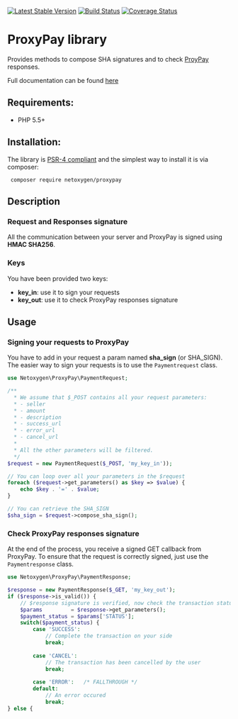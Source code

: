 [![Latest Stable Version](https://poser.pugx.org/netoxygen/proxypay/v/stable)](https://packagist.org/packages/netoxygen/proxypay)
[![Build Status](https://travis-ci.org/NetOxygen/proxypay.svg?branch=master)](https://travis-ci.org/NetOxygen/proxypay)
[![Coverage Status](https://coveralls.io/repos/github/NetOxygen/proxypay/badge.svg?branch=master)](https://coveralls.io/github/NetOxygen/proxypay?branch=master)

# ProxyPay library

Provides methods to compose SHA signatures and to check [ProyPay](https://proxypay.ch/) responses.

Full documentation can be found [here](doc/doc.md)

## Requirements:

- PHP 5.5+

## Installation:

The library is [PSR-4 compliant](http://www.php-fig.org/psr/psr-4)
and the simplest way to install it is via composer:

     composer require netoxygen/proxypay

## Description
### Request and Responses signature
All the communication between your server and ProxyPay is signed using **HMAC SHA256**.

### Keys
You have been provided two keys:

 - **key_in**: use it to sign your requests
 - **key_out**: use it to check ProxyPay responses signature

## Usage
### Signing your requests to ProxyPay
You have to add in your request a param named **sha_sign** (or SHA_SIGN).
The easier way to sign your requests is to use the `Paymentrequest` class.

```php
use Netoxygen\ProxyPay\PaymentRequest;

/**
  * We assume that $_POST contains all your request parameters:
  * - seller
  * - amount
  * - description
  * - success_url
  * - error_url
  * - cancel_url
  *
  * All the other parameters will be filtered.
  */
$request = new PaymentRequest($_POST, 'my_key_in'));

// You can loop over all your parameters in the $request
foreach ($request->get_parameters() as $key => $value) {
    echo $key . '=' . $value;
}

// You can retrieve the SHA_SIGN
$sha_sign = $request->compose_sha_sign();
```

### Check ProxyPay responses signature
At the end of the process, you receive a signed GET callback from ProxyPay.
To ensure that the request is correctly signed, just use the `Paymentresponse` class.

```php
use Netoxygen\ProxyPay\PaymentResponse;

$response = new PaymentResponse($_GET, 'my_key_out');
if ($response->is_valid()) {
    // $response signature is verified, now check the transaction status
    $params         = $response->get_parameters();
    $payment_status = $params['STATUS'];
    switch($payment_status) {
        case 'SUCCESS':
            // Complete the transaction on your side
            break;
  
        case 'CANCEL':
            // The transaction has been cancelled by the user
            break;
  
        case 'ERROR':   /* FALLTHROUGH */
        default:
            // An error occured
            break;
} else {
```

